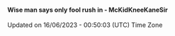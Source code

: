 #### Wise man says only fool rush in - McKidKneeKaneSir
Updated on 16/06/2023 - 00:50:03 (UTC) Time Zone
